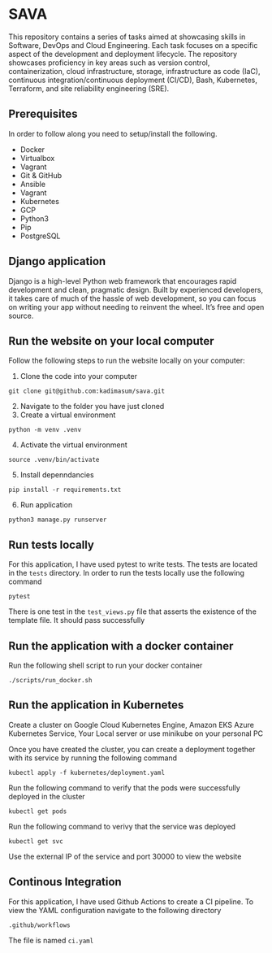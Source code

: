 # SAVA

This repository contains a series of tasks aimed at showcasing skills in Software, DevOps and Cloud Engineering. Each task focuses on a specific aspect of the development and deployment lifecycle. The repository showcases proficiency in key areas such as version control, containerization, cloud infrastructure, storage, infrastructure as code (IaC), continuous integration/continuous deployment (CI/CD), Bash, Kubernetes, Terraform, and site reliability engineering (SRE).


## Prerequisites

In order to follow along you need to setup/install the following.

- Docker
- Virtualbox
- Vagrant
- Git & GitHub
- Ansible
- Vagrant
- Kubernetes
- GCP
- Python3
- Pip
- PostgreSQL



## Django application

Django is a high-level Python web framework that encourages rapid development and clean, pragmatic design. Built by experienced developers, it takes care of much of the hassle of web development, so you can focus on writing your app without needing to reinvent the wheel. It’s free and open source.

## Run the website on your local computer

Follow the following steps to run the website locally on your computer:

1. Clone the code into your computer

```
git clone git@github.com:kadimasum/sava.git
```

2. Navigate to the folder you have just cloned
3. Create a virtual environment

```
python -m venv .venv
```

4. Activate the virtual environment

```
source .venv/bin/activate
```

5. Install depenndancies

```
pip install -r requirements.txt
```

6. Run application

```
python3 manage.py runserver
```

## Run tests locally

For this application, I have used pytest to write tests. The tests are located in the `tests` directory. In order to run the tests locally use the following command

```
pytest
```
There is one test in the `test_views.py` file that asserts the existence of the template file. It should pass successfully


## Run the application with a docker container

Run the following shell script to run your docker container

```
./scripts/run_docker.sh
```

## Run the application in Kubernetes

Create a cluster on Google Cloud Kubernetes Engine, Amazon EKS Azure Kubernetes Service, Your Local server or use minikube on your personal PC

Once you have created the cluster, you can create a deployment together with its service by running the following command

```
kubectl apply -f kubernetes/deployment.yaml
```

Run the following command to verify that the pods were successfully deployed in the cluster

```
kubectl get pods
```

Run the following command to verivy that the service was deployed

```
kubectl get svc
```

Use the external IP of the service and port 30000 to view the website

## Continous Integration

For this application, I have used Github Actions to create a CI pipeline. To view the YAML configuration navigate to the following directory

```
.github/workflows
```
The file is named `ci.yaml`
